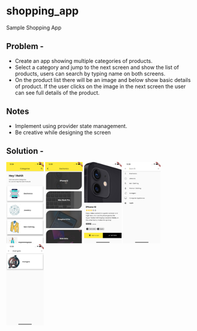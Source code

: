 # shopping_app

Sample Shopping App 


## Problem -
- Create an app showing multiple categories of products.
- Select a category and jump to the next screen and show the list of products, users can search by typing name on both screens.
- On the product list there will be an image and below show basic details of product. If the user clicks on the image in the next screen the user can see full details of the product.

## Notes

- Implement using provider state management. 
- Be creative while designing the screen

## Solution - 

<div>
<img src="./screenshot_category_list.png" width="100">
   
<img src="./screenshot_product_list.png" width="100">

<img src="./screenshot_product_details.png" width="100">

<img src="./screenshot_search_hints.png" width="100">

<img src="./screenshot_search_results.png" width="100">
</div>
